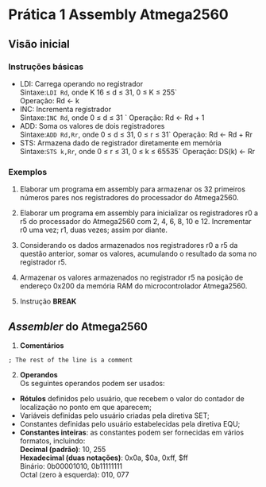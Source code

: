 # Prática 1 Assembly Atmega2560 

## Visão inicial

### Instruções básicas

- LDI: Carrega operando no registrador  
Sintaxe:`LDI Rd`, onde K 16 ≤ d ≤ 31, 0 ≤ K ≤ 255`  
Operação: Rd <- k
- INC: Incrementa registrador  
Sintaxe:`INC Rd`, onde 0 ≤ d ≤ 31 `
Operação: Rd <- Rd + 1
- ADD: Soma os valores de dois registradores  
Sintaxe:`ADD Rd,Rr`, onde 0 ≤ d ≤ 31, 0 ≤ r ≤ 31`
Operação: Rd <- Rd + Rr
- STS: Armazena dado de registrador diretamente em memória  
Sintaxe:`STS k,Rr`, onde 0 ≤ r ≤ 31, 0 ≤ k ≤ 65535`
Operação: DS(k) ← Rr  

### Exemplos

1. Elaborar um programa em assembly para armazenar os 32 primeiros números pares nos registradores do processador do Atmega2560.  

2. Elaborar um programa em assembly para inicializar os registradores r0 a r5 do processador do Atmega2560 com 2, 4, 6, 8, 10 e 12.
   Incrementar r0 uma vez; r1, duas vezes; assim por diante.

4. Considerando os dados armazenados nos registradores r0 a r5 da questão anterior, somar os valores, acumulando o resultado da soma no registrador r5.  

5. Armazenar os valores armazenados no registrador r5 na posição de endereço 0x200 da memória RAM do microcontrolador Atmega2560.  

6. Instrução **BREAK**  

## *Assembler* do Atmega2560

1. **Comentários**  

```
; The rest of the line is a comment
```

2. **Operandos**  
Os seguintes operandos podem ser usados:

- **Rótulos** definidos pelo usuário, que recebem o valor do contador de localização no ponto em que aparecem;  
- Variáveis definidas pelo usuário criadas pela diretiva SET;  
- Constantes definidas pelo usuário estabelecidas pela diretiva EQU;  
- **Constantes inteiras**: as constantes podem ser fornecidas em vários formatos, incluindo:  
**Decimal (padrão)**: 10, 255  
**Hexadecimal (duas notações)**: 0x0a, $0a, 0xff, $ff  
Binário: 0b00001010, 0b11111111  
Octal (zero à esquerda): 010, 077  

